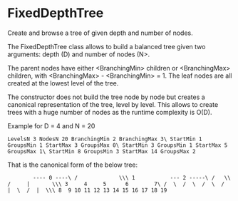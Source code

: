 # FixedDepthTree
Create and browse a tree of given depth and number of nodes.
 
The FixedDepthTree class allows to build a balanced tree given two arguments: depth (D) and number of nodes (N>.

The parent nodes have either \<BranchingMin\> children or \<BranchingMax\> children, with \<BranchingMax\> - \<BranchingMin\> = 1. The leaf nodes are all created at the lowest level of the tree.

The constructor does not build the tree node by node but creates a canonical representation of the tree, level by level. This allows to create trees with a huge number of nodes as the runtime complexity is O(D).

Example for D = 4 and N = 20

``LevelsN 3 NodesN 20 BranchingMin 2 BranchingMax 3\
StartMin 1 GroupsMin 1 StartMax 3 GroupsMax 0\
StartMin 3 GroupsMin 1 StartMax 5 GroupsMax 1\
StartMin 8 GroupsMin 3 StartMax 14 GroupsMax 2``

That is the canonical form of the below tree:

``        ---- 0 ----\
      /             \\\
     1           --- 2 -----\
   /   \\       /     |       \\\
  3     4     5      6        7\
/  \  /  \  /  \  /  |  \  /  |  \\\
8  9 10 11 12 13 14 15 16 17 18 19``
